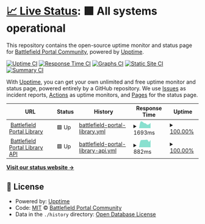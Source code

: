 # [📈 Live Status](https://status.bfportal.gg): <!--live status--> **🟩 All systems operational**

This repository contains the open-source uptime monitor and status page for [Battlefield Portal Community](https://bfportal.gg), powered by [Upptime](https://github.com/upptime/upptime).

[![Uptime CI](https://github.com/battlefield-portal-community/bloodhound/workflows/Uptime%20CI/badge.svg)](https://github.com/battlefield-portal-community/bloodhound/actions?query=workflow%3A%22Uptime+CI%22)
[![Response Time CI](https://github.com/battlefield-portal-community/bloodhound/workflows/Response%20Time%20CI/badge.svg)](https://github.com/battlefield-portal-community/bloodhound/actions?query=workflow%3A%22Response+Time+CI%22)
[![Graphs CI](https://github.com/battlefield-portal-community/bloodhound/workflows/Graphs%20CI/badge.svg)](https://github.com/battlefield-portal-community/bloodhound/actions?query=workflow%3A%22Graphs+CI%22)
[![Static Site CI](https://github.com/battlefield-portal-community/bloodhound/workflows/Static%20Site%20CI/badge.svg)](https://github.com/battlefield-portal-community/bloodhound/actions?query=workflow%3A%22Static+Site+CI%22)
[![Summary CI](https://github.com/battlefield-portal-community/bloodhound/workflows/Summary%20CI/badge.svg)](https://github.com/battlefield-portal-community/bloodhound/actions?query=workflow%3A%22Summary+CI%22)

With [Upptime](https://upptime.js.org), you can get your own unlimited and free uptime monitor and status page, powered entirely by a GitHub repository. We use [Issues](https://github.com/battlefield-portal-community/bloodhound/issues) as incident reports, [Actions](https://github.com/battlefield-portal-community/bloodhound/actions) as uptime monitors, and [Pages](https://status.bfportal.gg) for the status page.

<!--start: status pages-->
<!-- This summary is generated by Upptime (https://github.com/upptime/upptime) -->
<!-- Do not edit this manually, your changes will be overwritten -->
<!-- prettier-ignore -->
| URL | Status | History | Response Time | Uptime |
| --- | ------ | ------- | ------------- | ------ |
| <img alt="" src="https://icons.duckduckgo.com/ip3/bfportal.gg.ico" height="13"> [Battlefield Portal Library](https://bfportal.gg) | 🟩 Up | [battlefield-portal-library.yml](https://github.com/battlefield-portal-community/bloodhound/commits/HEAD/history/battlefield-portal-library.yml) | <details><summary><img alt="Response time graph" src="./graphs/battlefield-portal-library/response-time-week.png" height="20"> 1693ms</summary><br><a href="https://status.bfportal.gg/history/battlefield-portal-library"><img alt="Response time 1626" src="https://img.shields.io/endpoint?url=https%3A%2F%2Fraw.githubusercontent.com%2Fbattlefield-portal-community%2Fbloodhound%2FHEAD%2Fapi%2Fbattlefield-portal-library%2Fresponse-time.json"></a><br><a href="https://status.bfportal.gg/history/battlefield-portal-library"><img alt="24-hour response time 734" src="https://img.shields.io/endpoint?url=https%3A%2F%2Fraw.githubusercontent.com%2Fbattlefield-portal-community%2Fbloodhound%2FHEAD%2Fapi%2Fbattlefield-portal-library%2Fresponse-time-day.json"></a><br><a href="https://status.bfportal.gg/history/battlefield-portal-library"><img alt="7-day response time 1693" src="https://img.shields.io/endpoint?url=https%3A%2F%2Fraw.githubusercontent.com%2Fbattlefield-portal-community%2Fbloodhound%2FHEAD%2Fapi%2Fbattlefield-portal-library%2Fresponse-time-week.json"></a><br><a href="https://status.bfportal.gg/history/battlefield-portal-library"><img alt="30-day response time 1414" src="https://img.shields.io/endpoint?url=https%3A%2F%2Fraw.githubusercontent.com%2Fbattlefield-portal-community%2Fbloodhound%2FHEAD%2Fapi%2Fbattlefield-portal-library%2Fresponse-time-month.json"></a><br><a href="https://status.bfportal.gg/history/battlefield-portal-library"><img alt="1-year response time 1597" src="https://img.shields.io/endpoint?url=https%3A%2F%2Fraw.githubusercontent.com%2Fbattlefield-portal-community%2Fbloodhound%2FHEAD%2Fapi%2Fbattlefield-portal-library%2Fresponse-time-year.json"></a></details> | <details><summary><a href="https://status.bfportal.gg/history/battlefield-portal-library">100.00%</a></summary><a href="https://status.bfportal.gg/history/battlefield-portal-library"><img alt="All-time uptime 99.39%" src="https://img.shields.io/endpoint?url=https%3A%2F%2Fraw.githubusercontent.com%2Fbattlefield-portal-community%2Fbloodhound%2FHEAD%2Fapi%2Fbattlefield-portal-library%2Fuptime.json"></a><br><a href="https://status.bfportal.gg/history/battlefield-portal-library"><img alt="24-hour uptime 100.00%" src="https://img.shields.io/endpoint?url=https%3A%2F%2Fraw.githubusercontent.com%2Fbattlefield-portal-community%2Fbloodhound%2FHEAD%2Fapi%2Fbattlefield-portal-library%2Fuptime-day.json"></a><br><a href="https://status.bfportal.gg/history/battlefield-portal-library"><img alt="7-day uptime 100.00%" src="https://img.shields.io/endpoint?url=https%3A%2F%2Fraw.githubusercontent.com%2Fbattlefield-portal-community%2Fbloodhound%2FHEAD%2Fapi%2Fbattlefield-portal-library%2Fuptime-week.json"></a><br><a href="https://status.bfportal.gg/history/battlefield-portal-library"><img alt="30-day uptime 100.00%" src="https://img.shields.io/endpoint?url=https%3A%2F%2Fraw.githubusercontent.com%2Fbattlefield-portal-community%2Fbloodhound%2FHEAD%2Fapi%2Fbattlefield-portal-library%2Fuptime-month.json"></a><br><a href="https://status.bfportal.gg/history/battlefield-portal-library"><img alt="1-year uptime 99.37%" src="https://img.shields.io/endpoint?url=https%3A%2F%2Fraw.githubusercontent.com%2Fbattlefield-portal-community%2Fbloodhound%2FHEAD%2Fapi%2Fbattlefield-portal-library%2Fuptime-year.json"></a></details>
| <img alt="" src="https://icons.duckduckgo.com/ip3/api.bfportal.gg.ico" height="13"> [Battlefield Portal Library API](https://api.bfportal.gg) | 🟩 Up | [battlefield-portal-library-api.yml](https://github.com/battlefield-portal-community/bloodhound/commits/HEAD/history/battlefield-portal-library-api.yml) | <details><summary><img alt="Response time graph" src="./graphs/battlefield-portal-library-api/response-time-week.png" height="20"> 882ms</summary><br><a href="https://status.bfportal.gg/history/battlefield-portal-library-api"><img alt="Response time 1171" src="https://img.shields.io/endpoint?url=https%3A%2F%2Fraw.githubusercontent.com%2Fbattlefield-portal-community%2Fbloodhound%2FHEAD%2Fapi%2Fbattlefield-portal-library-api%2Fresponse-time.json"></a><br><a href="https://status.bfportal.gg/history/battlefield-portal-library-api"><img alt="24-hour response time 1801" src="https://img.shields.io/endpoint?url=https%3A%2F%2Fraw.githubusercontent.com%2Fbattlefield-portal-community%2Fbloodhound%2FHEAD%2Fapi%2Fbattlefield-portal-library-api%2Fresponse-time-day.json"></a><br><a href="https://status.bfportal.gg/history/battlefield-portal-library-api"><img alt="7-day response time 882" src="https://img.shields.io/endpoint?url=https%3A%2F%2Fraw.githubusercontent.com%2Fbattlefield-portal-community%2Fbloodhound%2FHEAD%2Fapi%2Fbattlefield-portal-library-api%2Fresponse-time-week.json"></a><br><a href="https://status.bfportal.gg/history/battlefield-portal-library-api"><img alt="30-day response time 646" src="https://img.shields.io/endpoint?url=https%3A%2F%2Fraw.githubusercontent.com%2Fbattlefield-portal-community%2Fbloodhound%2FHEAD%2Fapi%2Fbattlefield-portal-library-api%2Fresponse-time-month.json"></a><br><a href="https://status.bfportal.gg/history/battlefield-portal-library-api"><img alt="1-year response time 1120" src="https://img.shields.io/endpoint?url=https%3A%2F%2Fraw.githubusercontent.com%2Fbattlefield-portal-community%2Fbloodhound%2FHEAD%2Fapi%2Fbattlefield-portal-library-api%2Fresponse-time-year.json"></a></details> | <details><summary><a href="https://status.bfportal.gg/history/battlefield-portal-library-api">100.00%</a></summary><a href="https://status.bfportal.gg/history/battlefield-portal-library-api"><img alt="All-time uptime 99.39%" src="https://img.shields.io/endpoint?url=https%3A%2F%2Fraw.githubusercontent.com%2Fbattlefield-portal-community%2Fbloodhound%2FHEAD%2Fapi%2Fbattlefield-portal-library-api%2Fuptime.json"></a><br><a href="https://status.bfportal.gg/history/battlefield-portal-library-api"><img alt="24-hour uptime 100.00%" src="https://img.shields.io/endpoint?url=https%3A%2F%2Fraw.githubusercontent.com%2Fbattlefield-portal-community%2Fbloodhound%2FHEAD%2Fapi%2Fbattlefield-portal-library-api%2Fuptime-day.json"></a><br><a href="https://status.bfportal.gg/history/battlefield-portal-library-api"><img alt="7-day uptime 100.00%" src="https://img.shields.io/endpoint?url=https%3A%2F%2Fraw.githubusercontent.com%2Fbattlefield-portal-community%2Fbloodhound%2FHEAD%2Fapi%2Fbattlefield-portal-library-api%2Fuptime-week.json"></a><br><a href="https://status.bfportal.gg/history/battlefield-portal-library-api"><img alt="30-day uptime 100.00%" src="https://img.shields.io/endpoint?url=https%3A%2F%2Fraw.githubusercontent.com%2Fbattlefield-portal-community%2Fbloodhound%2FHEAD%2Fapi%2Fbattlefield-portal-library-api%2Fuptime-month.json"></a><br><a href="https://status.bfportal.gg/history/battlefield-portal-library-api"><img alt="1-year uptime 99.36%" src="https://img.shields.io/endpoint?url=https%3A%2F%2Fraw.githubusercontent.com%2Fbattlefield-portal-community%2Fbloodhound%2FHEAD%2Fapi%2Fbattlefield-portal-library-api%2Fuptime-year.json"></a></details>

<!--end: status pages-->

[**Visit our status website →**](https://status.bfportal.gg)

## 📄 License

- Powered by: [Upptime](https://github.com/upptime/upptime)
- Code: [MIT](./LICENSE) © [Battlefield Portal Community](https://bfportal.gg)
- Data in the `./history` directory: [Open Database License](https://opendatacommons.org/licenses/odbl/1-0/)
